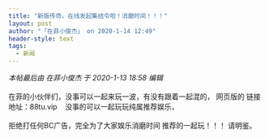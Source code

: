 ```yaml
---
title: "新版传奇，在线发起集结令啦！消磨时间！！！"
layout: post
author: "「在菲小俊杰」 on 2020-1-14 12:49"
header-style: text
tags:
  - 新闻
---
```


<head></head>
<body>
 <i class="pstatus"> 本帖最后由 在菲小俊杰 于 2020-1-13 18:58 编辑 </i>
 <br> 
 <br> 在菲的小伙伴们，没事可以一起来玩一波，有没有跟着一起混的， 网页版的 链接地址：88tu.vip&nbsp; &nbsp; 没事的可以一起玩玩纯属推荐娱乐，
 <br> 
 <br> 拒绝打任何BC广告，完全为了大家娱乐消磨时间 推荐的一起玩！！！ 请明鉴。
 <br>
</body>


